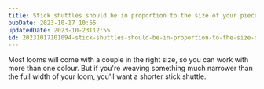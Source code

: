 ```yaml
---
title: Stick shuttles should be in proportion to the size of your piece
pubDate: 2023-10-17 10:55
updatedDate: 2023-10-23T12:55
id: 20231017101094-stick-shuttles-should-be-in-proportion-to-the-size-of-your-loom
---
```

Most looms will come with a couple in the right size, so you can work with more than one colour. But if you're weaving something much narrower than the full width of your loom, you'll want a shorter stick shuttle.